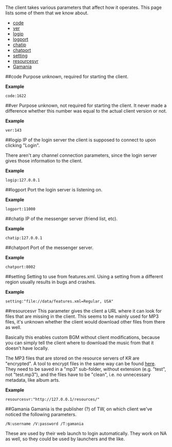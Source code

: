 The client takes various parameters that affect how it operates. This page lists some of them that we know about.

- [code](#code)
- [ver](#ver)
- [logip](#logip)
- [logport](#logport)
- [chatip](#chatip)
- [chatport](#chatport)
- [setting](#setting)
- [resourcesvr](#resourcesvr)
- [Gamania](#gamina)

##code
Purpose unknown, required for starting the client.

**Example**
```
code:1622
```

##ver
Purpose unknown, not required for starting the client. It never made a difference whether this number was equal to the actual client version or not.

**Example**
```
ver:143
```

##logip
IP of the login server the client is supposed to connect to upon clicking "Login".

There aren't any channel connection parameters, since the login server gives those information to the client.

**Example**
```
logip:127.0.0.1
```

##logport
Port the login server is listening on.

**Example**
```
logport:11000
```

##chatip
IP of the messenger server (friend list, etc).

**Example**
```
chatip:127.0.0.1
```

##chatport
Port of the messenger server.

**Example**
```
chatport:8002
```

##setting
Setting to use from features.xml. Using a setting from a different region usually results in bugs and crashes.

**Example**
```
setting:"file://data/features.xml=Regular, USA"
```

##resourcesvr
This parameter gives the client a URL where it can look for files that are missing in the client. This seems to be mainly used for MP3 files, it's unknown whether the client would download other files from there as well.

Basically this enables custom BGM without client modifications, because you can simply tell the client where to download the music from that it doesn't have locally.

The MP3 files that are stored on the resource servers of KR are "encrypted". A tool to encrypt files in the same way can be found [here](https://github.com/exectails/rsvrconv). They need to be saved in a "mp3" sub-folder, without extension (e.g. "test", not "test.mp3"), and the files have to be "clean", i.e. no unnecessary metadata, like album arts.

**Example**
```
resourcesvr:"http://127.0.0.1/resources/"
```

##Gamania
Gamania is the publisher (?) of TW, on which client we've noticed the following parameters.

```
/N:username /V:password /T:gamania
```

These are used by their web launch to login automatically. They work on NA as well, so they could be used by launchers and the like.